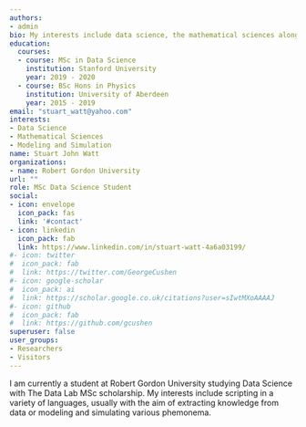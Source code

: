 ```yaml
---
authors:
- admin
bio: My interests include data science, the mathematical sciences along with modeling and simulation.
education:
  courses:
  - course: MSc in Data Science
    institution: Stanford University
    year: 2019 - 2020
  - course: BSc Hons in Physics
    institution: University of Aberdeen
    year: 2015 - 2019
email: "stuart_watt@yahoo.com"
interests:
- Data Science
- Mathematical Sciences
- Modeling and Simulation
name: Stuart John Watt
organizations:
- name: Robert Gordon University
url: ""
role: MSc Data Science Student
social:
- icon: envelope
  icon_pack: fas
  link: '#contact'
- icon: linkedin
  icon_pack: fab
  link: https://www.linkedin.com/in/stuart-watt-4a6a03199/
#- icon: twitter
#  icon_pack: fab
#  link: https://twitter.com/GeorgeCushen
#- icon: google-scholar
#  icon_pack: ai
#  link: https://scholar.google.co.uk/citations?user=sIwtMXoAAAAJ
#- icon: github
#  icon_pack: fab
#  link: https://github.com/gcushen
superuser: false
user_groups:
- Researchers
- Visitors
---
```


I am currently a student at Robert Gordon University studying Data Science with The Data Lab MSc scholarship. My interests include scripting in a variety of languages, usually with the aim of extracting knowledge from data or modeling and simulating various phemonema.
